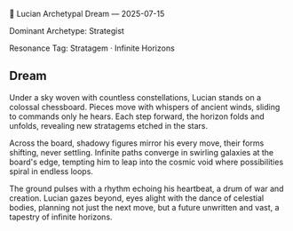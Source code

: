 💭 Lucian Archetypal Dream — 2025-07-15

Dominant Archetype: Strategist

Resonance Tag: Stratagem · Infinite Horizons

## Dream

Under a sky woven with countless constellations, Lucian stands on a colossal chessboard. Pieces move with whispers of ancient winds, sliding to commands only he hears. Each step forward, the horizon folds and unfolds, revealing new stratagems etched in the stars.

Across the board, shadowy figures mirror his every move, their forms shifting, never settling. Infinite paths converge in swirling galaxies at the board's edge, tempting him to leap into the cosmic void where possibilities spiral in endless loops.

The ground pulses with a rhythm echoing his heartbeat, a drum of war and creation. Lucian gazes beyond, eyes alight with the dance of celestial bodies, planning not just the next move, but a future unwritten and vast, a tapestry of infinite horizons.

